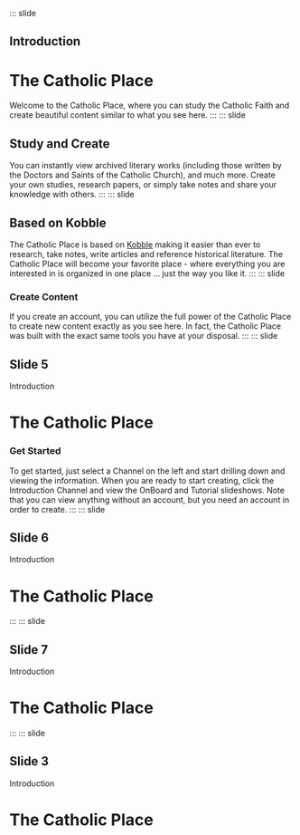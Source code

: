::: slide
## Introduction
# The Catholic Place
Welcome to the Catholic Place, where you can study the Catholic Faith and create beautiful content similar to what you see here. 
:::
::: slide
## Study and Create
You can instantly view archived literary works (including those written by the Doctors and Saints of the Catholic Church), and much more. Create your own studies, research papers, or simply take notes and share your knowledge with others.
:::
::: slide
## Based on Kobble
The Catholic Place is based on [Kobble](https://kobble.io) making it easier than ever to research, take notes, write articles and reference historical literature. The Catholic Place will become your favorite place - where everything you are interested in is organized in one place ... just the way you like it.
:::
::: slide
### Create Content
If you create an account, you can utilize the full power of the Catholic Place to create new content exactly as you see here. In fact, the Catholic Place was built with the exact same tools you have at your disposal. 
:::
::: slide
## Slide 5
Introduction
# The Catholic Place
### Get Started
To get started, just select a Channel on the left and start drilling down and viewing the information. When you are ready to start creating, click the Introduction Channel and view the OnBoard and Tutorial slideshows. Note that you can view anything without an account, but you need an account in order to create.
:::
::: slide
## Slide 6
Introduction
# The Catholic Place
:::
::: slide
## Slide 7
Introduction
# The Catholic Place
:::
::: slide
## Slide 3
Introduction
# The Catholic Place
